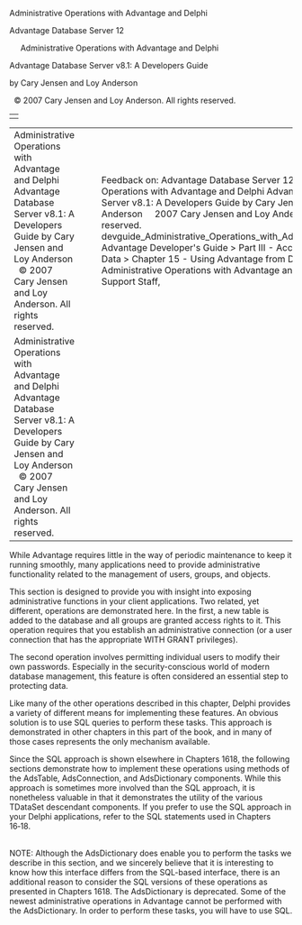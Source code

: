 Administrative Operations with Advantage and Delphi




Advantage Database Server 12  

     Administrative Operations with Advantage and Delphi

Advantage Database Server v8.1: A Developers Guide

by Cary Jensen and Loy Anderson

  © 2007 Cary Jensen and Loy Anderson. All rights reserved.

|  |
| --- |
|  |

|  |  |  |  |  |
| --- | --- | --- | --- | --- |
| Administrative Operations with Advantage and Delphi  Advantage Database Server v8.1: A Developers Guide  by Cary Jensen and Loy Anderson    © 2007 Cary Jensen and Loy Anderson. All rights reserved. |  |  | Feedback on: Advantage Database Server 12 -      Administrative Operations with Advantage and Delphi Advantage Database Server v8.1: A Developers Guide by Cary Jensen and Loy Anderson     2007 Cary Jensen and Loy Anderson. All rights reserved. devguide\_Administrative\_Operations\_with\_Advantage\_and\_Delphi Advantage Developer's Guide > Part III - Accessing Advantage Data > Chapter 15 - Using Advantage from Delphi > Administrative Operations with Advantage and Delphi / Dear Support Staff, |  |
| Administrative Operations with Advantage and Delphi  Advantage Database Server v8.1: A Developers Guide  by Cary Jensen and Loy Anderson    © 2007 Cary Jensen and Loy Anderson. All rights reserved. |  |  |  |  |

While Advantage requires little in the way of periodic maintenance to keep it running smoothly, many applications need to provide administrative functionality related to the management of users, groups, and objects.

This section is designed to provide you with insight into exposing administrative functions in your client applications. Two related, yet different, operations are demonstrated here. In the first, a new table is added to the database and all groups are granted access rights to it. This operation requires that you establish an administrative connection (or a user connection that has the appropriate WITH GRANT privileges).

The second operation involves permitting individual users to modify their own passwords. Especially in the security-conscious world of modern database management, this feature is often considered an essential step to protecting data.

Like many of the other operations described in this chapter, Delphi provides a variety of different means for implementing these features. An obvious solution is to use SQL queries to perform these tasks. This approach is demonstrated in other chapters in this part of the book, and in many of those cases represents the only mechanism available.

Since the SQL approach is shown elsewhere in Chapters 1618, the following sections demonstrate how to implement these operations using methods of the AdsTable, AdsConnection, and AdsDictionary components. While this approach is sometimes more involved than the SQL approach, it is nonetheless valuable in that it demonstrates the utility of the various TDataSet descendant components. If you prefer to use the SQL approach in your Delphi applications, refer to the SQL statements used in Chapters 16‑18.

   
NOTE: Although the AdsDictionary does enable you to perform the tasks we describe in this section, and we sincerely believe that it is interesting to know how this interface differs from the SQL-based interface, there is an additional reason to consider the SQL versions of these operations as presented in Chapters 1618. The AdsDictionary is deprecated. Some of the newest administrative operations in Advantage cannot be performed with the AdsDictionary. In order to perform these tasks, you will have to use SQL.